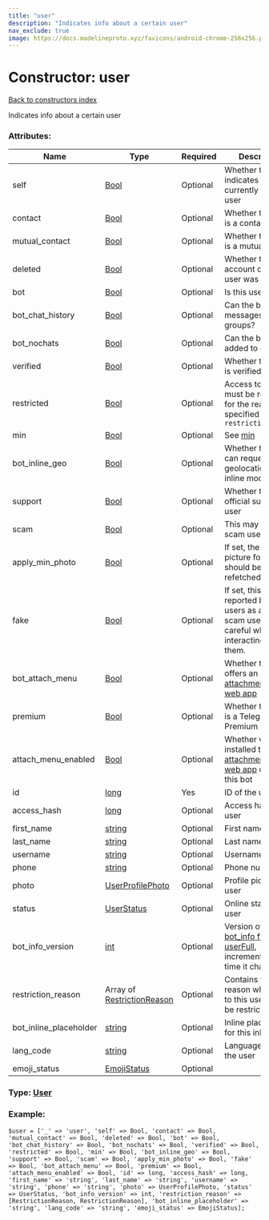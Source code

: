 ```yaml
---
title: "user"
description: "Indicates info about a certain user"
nav_exclude: true
image: https://docs.madelineproto.xyz/favicons/android-chrome-256x256.png
---
```

# Constructor: user  
[Back to constructors index](/API_docs/constructors/index.html)



Indicates info about a certain user

### Attributes:

| Name     |    Type       | Required | Description |
|----------|---------------|----------|-------------|
|self|[Bool](/API_docs/types/Bool.html) | Optional|Whether this user indicates the currently logged in user|
|contact|[Bool](/API_docs/types/Bool.html) | Optional|Whether this user is a contact|
|mutual\_contact|[Bool](/API_docs/types/Bool.html) | Optional|Whether this user is a mutual contact|
|deleted|[Bool](/API_docs/types/Bool.html) | Optional|Whether the account of this user was deleted|
|bot|[Bool](/API_docs/types/Bool.html) | Optional|Is this user a bot?|
|bot\_chat\_history|[Bool](/API_docs/types/Bool.html) | Optional|Can the bot see all messages in groups?|
|bot\_nochats|[Bool](/API_docs/types/Bool.html) | Optional|Can the bot be added to groups?|
|verified|[Bool](/API_docs/types/Bool.html) | Optional|Whether this user is verified|
|restricted|[Bool](/API_docs/types/Bool.html) | Optional|Access to this user must be restricted for the reason specified in `restriction_reason`|
|min|[Bool](/API_docs/types/Bool.html) | Optional|See [min](https://core.telegram.org/api/min)|
|bot\_inline\_geo|[Bool](/API_docs/types/Bool.html) | Optional|Whether the bot can request our geolocation in inline mode|
|support|[Bool](/API_docs/types/Bool.html) | Optional|Whether this is an official support user|
|scam|[Bool](/API_docs/types/Bool.html) | Optional|This may be a scam user|
|apply\_min\_photo|[Bool](/API_docs/types/Bool.html) | Optional|If set, the profile picture for this user should be refetched|
|fake|[Bool](/API_docs/types/Bool.html) | Optional|If set, this user was reported by many users as a fake or scam user: be careful when interacting with them.|
|bot\_attach\_menu|[Bool](/API_docs/types/Bool.html) | Optional|Whether this bot offers an [attachment menu web app](https://core.telegram.org/api/bots/attach)|
|premium|[Bool](/API_docs/types/Bool.html) | Optional|Whether this user is a Telegram Premium user|
|attach\_menu\_enabled|[Bool](/API_docs/types/Bool.html) | Optional|Whether we installed the [attachment menu web app](https://core.telegram.org/api/bots/attach) offered by this bot|
|id|[long](/API_docs/types/long.html) | Yes|ID of the user|
|access\_hash|[long](/API_docs/types/long.html) | Optional|Access hash of the user|
|first\_name|[string](/API_docs/types/string.html) | Optional|First name|
|last\_name|[string](/API_docs/types/string.html) | Optional|Last name|
|username|[string](/API_docs/types/string.html) | Optional|Username|
|phone|[string](/API_docs/types/string.html) | Optional|Phone number|
|photo|[UserProfilePhoto](/API_docs/types/UserProfilePhoto.html) | Optional|Profile picture of user|
|status|[UserStatus](/API_docs/types/UserStatus.html) | Optional|Online status of user|
|bot\_info\_version|[int](/API_docs/types/int.html) | Optional|Version of the [bot\_info field in userFull](../constructors/userFull.html), incremented every time it changes|
|restriction\_reason|Array of [RestrictionReason](/API_docs/types/RestrictionReason.html) | Optional|Contains the reason why access to this user must be restricted.|
|bot\_inline\_placeholder|[string](/API_docs/types/string.html) | Optional|Inline placeholder for this inline bot|
|lang\_code|[string](/API_docs/types/string.html) | Optional|Language code of the user|
|emoji\_status|[EmojiStatus](/API_docs/types/EmojiStatus.html) | Optional|



### Type: [User](/API_docs/types/User.html)


### Example:

```
$user = ['_' => 'user', 'self' => Bool, 'contact' => Bool, 'mutual_contact' => Bool, 'deleted' => Bool, 'bot' => Bool, 'bot_chat_history' => Bool, 'bot_nochats' => Bool, 'verified' => Bool, 'restricted' => Bool, 'min' => Bool, 'bot_inline_geo' => Bool, 'support' => Bool, 'scam' => Bool, 'apply_min_photo' => Bool, 'fake' => Bool, 'bot_attach_menu' => Bool, 'premium' => Bool, 'attach_menu_enabled' => Bool, 'id' => long, 'access_hash' => long, 'first_name' => 'string', 'last_name' => 'string', 'username' => 'string', 'phone' => 'string', 'photo' => UserProfilePhoto, 'status' => UserStatus, 'bot_info_version' => int, 'restriction_reason' => [RestrictionReason, RestrictionReason], 'bot_inline_placeholder' => 'string', 'lang_code' => 'string', 'emoji_status' => EmojiStatus];
```  
